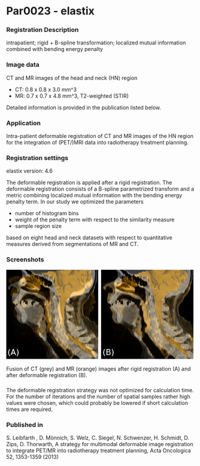 # Par0023 - elastix

###  Registration Description
intrapatient; rigid + B-spline transformation; localized mutual information combined with bending energy penalty	

###  Image data

CT and MR images of the head and neck (HN) region

* CT: 0.8 x 0.8 x 3.0 mm^3
* MR: 0.7 x 0.7 x 4.8 mm^3, T2-weighted (STIR)

Detailed information is provided in the publication listed below.

###  Application

Intra-patient deformable registration of CT and MR images of the HN region for the integration of (PET/)MRI data into radiotherapy treatment planning.

###  Registration settings

elastix version: 4.6

The deformable registration is applied after a rigid registration. The deformable registration consists of a B-spline parametrized transform and a metric combining localized mutual information with the bending energy penalty term. In our study we optimized the parameters

* number of histogram bins
* weight of the penalty term with respect to the similarity measure
* sample region size

based on eight head and neck datasets with respect to quantitative measures derived from segmentations of MR and CT.

###  Screenshots

![alt-text](Fusion.jpg)

Fusion of CT (grey) and MR (orange) images after rigid registration (A) and after deformable registration (B).

###

The deformable registration strategy was not optimized for calculation time. For the number of iterations and the number of spatial samples rather high values were chosen, which could probably be lowered if short calculation times are required.

###  Published in

S. Leibfarth , D. Mönnich, S. Welz, C. Siegel, N. Schwenzer, H. Schmidt, D. Zips, D. Thorwarth, A strategy for multimodal deformable image registration to integrate PET/MR into radiotherapy treatment planning, Acta Oncologica 52, 1353-1359 (2013)
